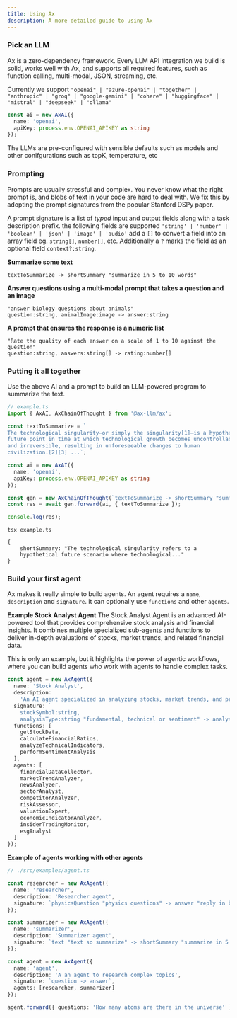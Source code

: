 ```yaml
---
title: Using Ax
description: A more detailed guide to using Ax
---
```



### Pick an LLM

Ax is a zero-dependency framework. Every LLM API integration we build is solid, works well with Ax, and supports all required features, such as function calling, multi-modal, JSON, streaming, etc.

Currently we support `"openai" | "azure-openai" | "together" | "anthropic" | "groq" | "google-gemini" | "cohere" | "huggingface" | "mistral" | "deepseek" | "ollama"`

```typescript
const ai = new AxAI({
  name: 'openai',
  apiKey: process.env.OPENAI_APIKEY as string
});
```

The LLMs are pre-configured with sensible defaults such as models and other conifgurations such as topK, temperature, etc

### Prompting

Prompts are usually stressful and complex. You never know what the right prompt is, and blobs of text in your code are hard to deal with. We fix this by adopting the prompt signatures from the popular Stanford DSPy paper.

A prompt signature is a list of _typed_ input and output fields along with a task description prefix.
the following fields are supported `'string' | 'number' | 'boolean' | 'json' | 'image' | 'audio'` add a `[]` to convert a field into an array field eg. `string[]`, `number[]`, etc. Additionally a `?` marks the field as an optional field `context?:string`.

**Summarize some text**

```
textToSummarize -> shortSummary "summarize in 5 to 10 words"
```

**Answer questions using a multi-modal prompt that takes a question and an image**

```
"answer biology questions about animals"
question:string, animalImage:image -> answer:string
```

**A prompt that ensures the response is a numeric list**

```
"Rate the quality of each answer on a scale of 1 to 10 against the question"
question:string, answers:string[] -> rating:number[]
```

### Putting it all together

Use the above AI and a prompt to build an LLM-powered program to summarize the text.

```typescript
// example.ts
import { AxAI, AxChainOfThought } from '@ax-llm/ax';

const textToSummarize = `
The technological singularity—or simply the singularity[1]—is a hypothetical 
future point in time at which technological growth becomes uncontrollable 
and irreversible, resulting in unforeseeable changes to human 
civilization.[2][3] ...`;

const ai = new AxAI({
  name: 'openai',
  apiKey: process.env.OPENAI_APIKEY as string
});

const gen = new AxChainOfThought(`textToSummarize -> shortSummary "summarize in 5 to 10 words"`);
const res = await gen.forward(ai, { textToSummarize });

console.log(res);
```

```console title="Use tsx, node or bun to run the example"
tsx example.ts

{
    shortSummary: "The technological singularity refers to a
    hypothetical future scenario where technological..."
}
```

### Build your first agent

Ax makes it really simple to build agents. An agent requires a `name`, `description` and `signature`. it can optionally use `functions` and other `agents`.

**Example Stock Analyst Agent**
The Stock Analyst Agent is an advanced AI-powered tool that provides comprehensive stock analysis and financial insights. It combines multiple specialized sub-agents and functions to deliver in-depth evaluations of stocks, market trends, and related financial data.

This is only an example, but it highlights the power of agentic workflows, where you can build agents who work with agents to handle complex tasks.

```typescript title="Stock Analyst Agent"
const agent = new AxAgent({
  name: 'Stock Analyst',
  description:
    'An AI agent specialized in analyzing stocks, market trends, and providing financial insights.',
  signature: `
    stockSymbol:string, 
    analysisType:string "fundamental, technical or sentiment" -> analysisReport`,
  functions: [
    getStockData,
    calculateFinancialRatios,
    analyzeTechnicalIndicators,
    performSentimentAnalysis
  ],
  agents: [
    financialDataCollector,
    marketTrendAnalyzer,
    newsAnalyzer,
    sectorAnalyst,
    competitorAnalyzer,
    riskAssessor,
    valuationExpert,
    economicIndicatorAnalyzer,
    insiderTradingMonitor,
    esgAnalyst
  ]
});
```

**Example of agents working with other agents**

```typescript
// ./src/examples/agent.ts

const researcher = new AxAgent({
  name: 'researcher',
  description: 'Researcher agent',
  signature: `physicsQuestion "physics questions" -> answer "reply in bullet points"`
});

const summarizer = new AxAgent({
  name: 'summarizer',
  description: 'Summarizer agent',
  signature: `text "text so summarize" -> shortSummary "summarize in 5 to 10 words"`
});

const agent = new AxAgent({
  name: 'agent',
  description: 'A an agent to research complex topics',
  signature: `question -> answer`,
  agents: [researcher, summarizer]
});

agent.forward({ questions: 'How many atoms are there in the universe' });
```
